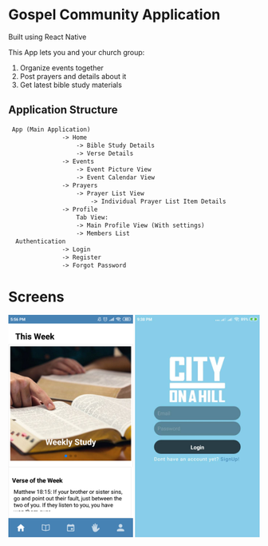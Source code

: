 # Gospel Community Application 
Built using React Native

This App lets you and your church group:
1. Organize events together
2. Post prayers and details about it
3. Get latest bible study materials

## Application Structure
```
 App (Main Application)
               -> Home
                   -> Bible Study Details 
                   -> Verse Details
               -> Events
                   -> Event Picture View
                   -> Event Calendar View
               -> Prayers
                   -> Prayer List View
                       -> Individual Prayer List Item Details
               -> Profile
                   Tab View:
                   -> Main Profile View (With settings)
                   -> Members List
  Authentication 
               -> Login
               -> Register
               -> Forgot Password
```

# Screens
<p float="left">
  <img src="images/homeScreen.png" width="250px" />
  <img src="images/frontLoginScreen.jpg" width="250px" /> 
</p>
